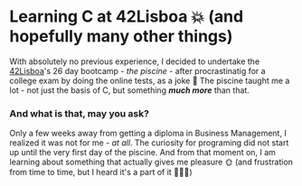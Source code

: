 # Learning C at 42Lisboa 💥 (and hopefully many other things)

With absolutely no previous experience, I decided to undertake the [42Lisboa](https://www.42lisboa.com/?gclid=Cj0KCQiAhf2MBhDNARIsAKXU5GTwlWzL_VEhqeYVXxQwIpnN_1YgvWYSxiYDNNdDPZnuX9aSCzYC0O8aAlBdEALw_wcB)'s 26 day bootcamp - _the piscine_ - after procrastinatig for a college exam by doing the online tests, as a joke 🤫
The piscine taught me a lot - not just the basis of C, but something _**much more**_ than that.


### And what is that, may you ask?
Only a few weeks away from getting a diploma in Business Management, I realized it was not for me - _at all_. The curiosity for programing did not start up until the very first day of the piscine. And from that moment on, I am learning about something that actually gives me pleasure 🌞 (and frustration from time to time, but I heard it's a part of it 🤷🏻‍♀️)
